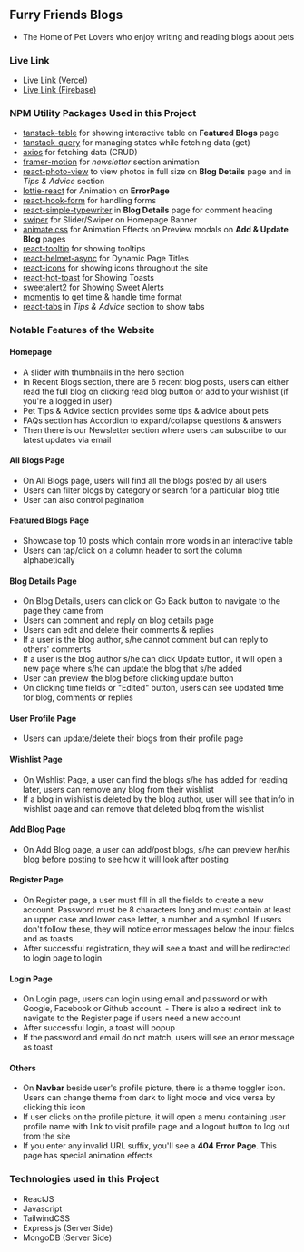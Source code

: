 ## Furry Friends Blogs

- The Home of Pet Lovers who enjoy writing and reading blogs about pets

### Live Link

- [Live Link (Vercel)](https://furry-friends-blogs-nhb.vercel.app)
- [Live Link (Firebase)](https://furry-friends-dcbd4.web.app)

### NPM Utility Packages Used in this Project

- [tanstack-table](https://tanstack.com/table/latest) for showing interactive table on **Featured Blogs** page
- [tanstack-query](https://tanstack.com/query/latest) for managing states while fetching data (get)
- [axios](https://axios-http.com/docs/intro) for fetching data (CRUD)
- [framer-motion](https://www.npmjs.com/package/framer-motion) for *newsletter* section animation
- [react-photo-view](https://www.npmjs.com/package/react-photo-view) to view photos in full size on **Blog Details** page and in *Tips & Advice* section
- [lottie-react](https://lottiereact.com/components/Lottie#getting-started) for Animation on **ErrorPage**
- [react-hook-form](https://react-hook-form.com/) for handling forms
- [react-simple-typewriter](https://www.npmjs.com/package/react-simple-typewriter) in **Blog Details** page for comment heading
- [swiper](https://swiperjs.com/) for Slider/Swiper on Homepage Banner
- [animate.css](https://animate.style/) for Animation Effects on Preview modals on **Add & Update Blog** pages
- [react-tooltip](https://react-tooltip.com/) for showing tooltips
- [react-helmet-async](https://www.npmjs.com/package/react-helmet-async) for Dynamic Page Titles
- [react-icons](https://react-icons.github.io/react-icons/) for showing icons throughout the site
- [react-hot-toast](https://react-hot-toast.com/) for Showing Toasts
- [sweetalert2](https://sweetalert2.github.io/) for Showing Sweet Alerts
- [momentjs](https://momentjs.com/) to get time & handle time format
- [react-tabs](https://www.npmjs.com/package/react-tabs) in *Tips & Advice* section to show tabs

### Notable Features of the Website

#### Homepage

- A slider with thumbnails in the hero section
- In Recent Blogs section, there are 6 recent blog posts, users can either read the full blog on clicking read blog button or add to your wishlist (if you're a logged in user)
- Pet Tips & Advice section provides some tips & advice about pets
- FAQs section has Accordion to expand/collapse questions & answers
- Then there is our Newsletter section where users can subscribe to our latest updates via email

#### All Blogs Page

- On All Blogs page, users will find all the blogs posted by all users
- Users can filter blogs by category or search for a particular blog title
- User can also control pagination

#### Featured Blogs Page

- Showcase top 10 posts which contain more words in an interactive table
- Users can tap/click on a column header to sort the column alphabetically

#### Blog Details Page

- On Blog Details, users can click on Go Back button to navigate to the page they came from
- Users can comment and reply on blog details page
- Users can edit and delete their comments & replies
- If a user is the blog author, s/he cannot comment but can reply to others' comments
- If a user is the blog author s/he can click Update button, it will open a new page where s/he can update the blog that s/he added
- User can preview the blog before clicking update button
- On clicking time fields or "Edited" button, users can see updated time for blog, comments or replies

#### User Profile Page

- Users can update/delete their blogs from their profile page

#### Wishlist Page

- On Wishlist Page, a user can find the blogs s/he has added for reading later, users can remove any blog from their wishlist
- If a blog in wishlist is deleted by the blog author, user will see that info in wishlist page and can remove that deleted blog from the wishlist

#### Add Blog Page

- On Add Blog page, a user can add/post blogs, s/he can preview her/his blog before posting to see how it will look after posting

#### Register Page

- On Register page, a user must fill in all the fields to create a new account. Password must be 8 characters long and must contain at least an upper case and lower case letter, a number and a symbol. If users don't follow these, they will notice error messages below the input fields and as toasts
- After successful registration, they will see a toast and will be redirected to login page to login

#### Login Page

- On Login page, users can login using email and password or with Google, Facebook or Github account. - There is also a redirect link to navigate to the Register page if users need a new account
- After successful login, a toast will popup
- If the password and email do not match, users will see an error message as toast

#### Others

- On **Navbar** beside user's profile picture, there is a theme toggler icon. Users can change theme from dark to light mode and vice versa by clicking this icon
- If user clicks on the profile picture, it will open a menu containing user profile name with link to visit profile page and a logout button to log out from the site
- If you enter any invalid URL suffix, you'll see a **404 Error Page**. This page has special animation effects

### Technologies used in this Project

- ReactJS
- Javascript
- TailwindCSS
- Express.js (Server Side)
- MongoDB (Server Side)
